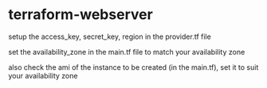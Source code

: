 # terraform-webserver
 setup the access_key, secret_key, region in the provider.tf file 
 
 set the availability_zone in the main.tf file to match your availability zone
 
 also check the ami of the instance to be created (in the main.tf), set it to suit your availability zone
